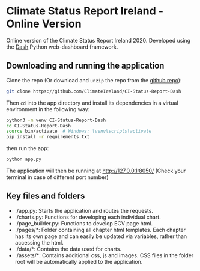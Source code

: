 Climate Status Report Ireland - Online Version
=========================================================
Online version of the Climate Status Report Ireland 2020. Developed using the [Dash](https://dash.plotly.com/) Python web-dashboard framework.


## Downloading and running the application

Clone the repo (Or download and `unzip` the repo from the [github repo](https://github.com/ClimateIreland/CI-Status-Report-Dash)):
```bash
git clone https://github.com/ClimateIreland/CI-Status-Report-Dash
```

Then `cd` into the app directory and install its dependencies in a virtual environment in the following way:

```bash
python3 -m venv CI-Status-Report-Dash
cd CI-Status-Report-Dash
source bin/activate  # Windows: \venv\scripts\activate
pip install -r requirements.txt
```

then run the app:
```bash
python app.py
```

The application will then be running at http://127.0.0.1:8050/ (Check your terminal in case of different port number)

## Key files and folders

- ./app.py: Starts the application and routes the requests.
- ./charts.py: Functions for developing each individual chart.
- ./page_builder.py: Functions to develop ECV page html.
- ./pages/*: Folder containing all chapter html templates. Each chapter has its own page and can easily be updated via variables, rather than accessing the html.
- ./data/*: Contains the data used for charts.
- ./assets/*: Contains additional css, js and images. CSS files in the folder root will be automatically applied to the application.
